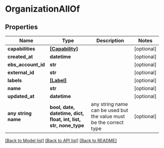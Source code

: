 # OrganizationAllOf


## Properties
Name | Type | Description | Notes
------------ | ------------- | ------------- | -------------
**capabilities** | [**[Capability]**](Capability.md) |  | [optional] 
**created_at** | **datetime** |  | [optional] 
**ebs_account_id** | **str** |  | [optional] 
**external_id** | **str** |  | [optional] 
**labels** | [**[Label]**](Label.md) |  | [optional] 
**name** | **str** |  | [optional] 
**updated_at** | **datetime** |  | [optional] 
**any string name** | **bool, date, datetime, dict, float, int, list, str, none_type** | any string name can be used but the value must be the correct type | [optional]

[[Back to Model list]](../README.md#documentation-for-models) [[Back to API list]](../README.md#documentation-for-api-endpoints) [[Back to README]](../README.md)


